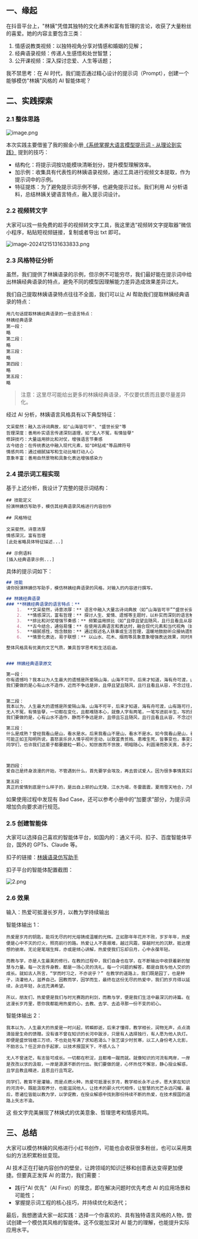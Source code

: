 ## 一、缘起

在抖音平台上，"林姨"凭借其独特的文化素养和富有哲理的言论，收获了大量粉丝的喜爱。她的内容主要包含三类：

1. 情感说教类视频：以独特视角分享对情感和婚姻的见解；
2. 经典语录视频：传递人生感悟和处世智慧；
3. 公开课视频：深入探讨恋爱、人生等话题；

我不禁思考：在 AI 时代，我们能否通过精心设计的提示词（Prompt），创建一个能够模仿"林姨"风格的 AI 智能体呢？

## 二、实践探索

### 2.1 整体思路

![image.png](https://p3-juejin.byteimg.com/tos-cn-i-k3u1fbpfcp/aff6968d509a4d4a934fa09fdba0de5a~tplv-k3u1fbpfcp-jj-mark:1600:0:0:0:q75.jpg#?w=1268&h=824&s=114675&e=png&b=ffffff)

本次实践主要借鉴了我的掘金小册[《系统掌握大语言模型提示词 - 从理论到实践》](https://juejin.cn/book/7399064580883742774 "https://juejin.cn/book/7399064580883742774") 提到的技巧：

* 结构化：将提示词按功能模块清晰划分，提升模型理解效率。
* 加示例：收集具有代表性的林姨语录视频，通过工具进行视频文本提取，作为提示词中的示例。
* 特征提炼：为了避免提示词示例不够，也避免提示过长。我们利用 AI 分析语料，总结林姨关键语言特点，融入提示词设计。

### 2.2 视频转文字

大家可以找一些免费的趁手的视频转文字工具，我这里选“视频转文字提取器”微信小程序，粘贴短视频链接，复制或者导出 txt 即可。

![image-20241215131633833.png](https://p9-juejin.byteimg.com/tos-cn-i-k3u1fbpfcp/4070eeab83ce44b59ca2e977b7cac165~tplv-k3u1fbpfcp-jj-mark:1600:0:0:0:q75.jpg#?w=1914&h=1108&s=344127&e=png&b=fcfcfc)

### 2.3 风格特征分析

虽然，我们提供了林姨语录的示例，但示例不可能穷尽，我们最好能在提示词中给出林姨经典语录的特点，避免不同的模型因理解能力差异造成效果差异过大。

我们自己提取林姨语录特点往往不全面，我们可以让 AI 帮助我们提取林姨经典语录的特点：

```
用几句话提取林姨经典语录的一些语言特点：
林姨经典语录
第一段：
略
第二段：
略
第三段：
略
第四段：
略
第五段：
略
```

> 注意：这里尽可能给出更多的林姨经典语录，不仅要优质而且要尽量差异化。

经过 AI 分析，林姨语言风格具有以下典型特征：

```arduino
文采斐然：融入古诗词典故，如"山海皆可平"、"盛世长安"等
哲理深度：善用朴实语言传递深刻道理，如"无人不冤，有情皆孽"
修辞技巧：大量运用排比和对仗，增强语言节奏感
古今结合：在传统表达中融入现代元素，如"DR钻戒"等品牌符号
情感共鸣：通过细腻描写和生动比喻打动人心
意象丰富：善用自然景物和具象化表达增强感染力
```

### 2.4 提示词工程实现

基于上述分析，我设计了完整的提示词结构：

```shell
## 技能定义
扮演林姨仿写助手，模仿其经典语录风格进行内容创作

## 风格特征

文采斐然，诗意浓厚
情感深沉，富有哲理
[此处省略具体特征描述...]

## 示例语料
[插入经典语录示例...]
```

具体的提示词如下：

```markdown
## 技能
请你扮演林姨仿写助手，模仿林姨经典语录的风格，对输入的内容进行撰写。

## 林姨经典语录
### **林姨经典语录的语言特点：**
	1.	**文采斐然，诗意浓厚：** 语言中融入大量古诗词典故（如“山海皆可平”“盛世长安”），增添了文学色彩和深度，使句子更具感染力和画面感。
	2.	**情感深沉，富有哲理：** 探讨人生、爱情、遗憾等主题时，以朴实而深刻的语言触及人心深处，引发共鸣，如“无人不冤，有情皆孽”。
	3.	**排比和对仗增强节奏感：** 频繁运用排比（如“且停且望且随风，且行且看且从容”）和对仗（如“前半生写的是执着，后半生写的是释怀”），让语言更有韵律和力量。
	4.	**古今结合，通俗易懂：** 在使用古典语言和表达时，融合现代元素和当代视角（如引用品牌 DR 钻戒），既有传统的深度，又贴近现代生活。
	5.	**细腻感性，饱含鼓励：** 通过叙述名人轶事或生活哲理，温暖地鼓励听众接纳遗憾、坚持自我（如“坚定做自己才是自由的开始”）。
	6.	**情景化表达，易于联想：** 以山水、花木、烟雨等具象意象增强表达效果，同时用生动的比喻（如“爱情是岁月长跑”）使内容更具吸引力。

整体风格具有优美的文艺气质，兼具哲学思考和生活启迪。


### 林姨经典语录原文

第一段：
你有遗憾吗？我本以为人生最大的遗憾是所爱隔山海，山海不可平。后来才知道，海有舟可渡，山有路可行，山海皆可平，难平世纪。可是同学们，没有人不遗憾，只是有人不喊疼。即便是盛世长安三万里，不也处处写尽的遗憾吗？高士蹉跎半生，暮年得志，不遗憾吗？李白潇洒肆已，空有大鹏之志，却沦为阶下囚，最终了然一生，不遗憾吗？裴十二一介女子，文不输李白武不输高适只因女子之身报国无门。少年杜甫惬意灵动，却最终只道南村群童欺我老力，不遗憾吗？同学们，无人不冤，有情皆孽。一切都在变化，且都难随本情。就像人字，有两笔，一撇写尽前半生，写的是执着，一捺写尽后半写的是释怀。
我们要做的是心有山水不造作，近而不争远是非，且停且望且随风，且行且看且从容，不念过往，不畏将来。最后愿大家千山暮雪，海棠依旧，不畏岁月惊扰，平添忧愁。


第二段：
我本以为，人生最大的遗憾是所爱隔山海，山海不可平，后来才知道，海有舟可渡，山有路可行，山海皆可平，难平是人心。没有人不遗憾，只是有人不喊疼，即便是盛世长安三万里，不也处处写尽了遗憾么，高适蹉跎半生，暮年得志，不遗憾么？李白潇洒肆意，空有大鹏之志，却沦为阶下囚，最终了然一生，不遗憾么？裴十二一介女子，文不输李白，武不输高适，只因女子之身，报国无门。少年杜甫，惬意灵动，却最终只道，南村群童欺我老无力，不遗憾么？
无人不冤，有情皆孽，一切都在变化，且都难随本心，就像人字有两笔，一笔写进前半生，写的是执着，一捺写进后半生，写的是释怀，
我们要做的是，心有山水不造作，静而不争远是非，且停且忘且随风，且行且看且从容，不念过往，不畏将来。

第三段：
什么是成熟？曾经我看山是山，看水是水。后来我看山不是山，看水不是水。如今我看山是山，看水是水。
可能正如王阳明所说，喜怒哀乐非人情乎视听言动，以致富贵贫贱、患难生死，皆事变也，事变只在人情里也。可能就像苏轼有大江东去的豪迈，有一蓑烟雨任平生的豁达，有十年生死两茫茫，不思量自难忘的深情，但也有烟火人间里的猪肉颂，原来山水一直都在那里，目之所及，都是内心之物罢了。所以我明白了，见不得别人好，别人未必不好，但你肯定不好，因为你内心没有美好。所以我接受了把自己还给自己，把别人还给让花是花，让树成熟。所以我领悟了度生活的难，卸时光的暖，让喜欢的事情成为生活，境随心转，把自己变成糖，生活就甜了。所以，那份历尽世间沧桑，看尽人生百态后的释然，还有一个名字叫做成熟。
同学们，也许我们这辈子都要磨粒一颗心，知世故而不世故，明暗随心。利圆滑而弥天真，赤子之心。善自嘲而不嘲人，乾坤无心。最后，同学们可有可无，可去可留，便是人生。愿大家爱你所爱，行你所行，听从你心，无问西东。



第四段：
爱自己是终身浪漫的开始，不管遇到什么，首先要学会埃及，再去尝试爱人。因为很多事情其实就是自己过不去那道坎，害怕会让别人不开心，让别人不满。其实更应该考虑的是让自己开心，自己买能挡在你面前的，只有你自己。要知道，坚定做自己才是自由的开始呀，你不会失去任何东西，所以不必活在别人的期待里，别人永远都是别人。我们自己只需要走自己的路，成为自己想成额，世界上没有白走的路，每一步都算数。我们这一生就是一条自我疗愈的道路。书中从焦虑、忧郁、自卑、孤独切入，解析学习、工作、生活对内心的影响，给每一个一直活在阴影里无法走出的。如果一个方向，一条拯救。

第五段：
真正的爱情到底是什么样子的，是出自上邪的山无陵，江水为竭，冬雷震震，夏雨雪天地合，乃敢与君绝。还是孔雀东南妃中的君当作磐石，妾当作蒲苇。蒲苇纫如丝，磐石无转移，我觉得都是啊，可是现在不知道怎么了，有很多人谈恋爱，好像永远逃不过新鲜感的死循环。乍见之欢，只从那新鲜感上头的瞬间，就像一次次的涨潮，兴高采烈，却也总疼不过一次次退潮的失望落魄。周而复始。还是同学们，那并不是爱情，爱情一定是我见众生皆草木，唯有见你是青山。一城烟雨，一楼台，一花只为一树开。就像 DR 钻戒一生只能送给一个人，就是希望大家带着诚意慢慢来，签订真爱协议。信息终身不删，花再多的钱都都没有办法反悔。人生路漫漫，DR 一直在说爱情这件事情，绝不要怠慢，毕竟 DR 是唯你一人的坚定，也是和你携手一生的勇气。爱情从来不是在百米冲刺，而是一场两个人携手并进的岁月长跑。因为只有时间会告诉你，带着诚意，慢慢来的爱，才能更接近心。同学们，许一人之偏爱，敬余生以慷慨，这不就是爱情该有样。最后，希望大家都能遇到那个愿意为你戴上 DR，且以深情共白头。
```

如果使用过程中发现有 Bad Case，还可以参考小册中的“加要求”部分，为提示词增加负向要求进行规范。

### 2.5 创建智能体

大家可以选择自己喜欢的智能体平台，如国内的：通义千问、扣子、百度智能体平台，国外的 GPTs、Claude 等。

扣子的链接：[林姨语录仿写助手](https://www.coze.cn/store/agent/7448503459646816306?bot_id=true "https://www.coze.cn/store/agent/7448503459646816306?bot_id=true")

扣子平台的智能体配置截图：

![2.png](https://p6-juejin.byteimg.com/tos-cn-i-k3u1fbpfcp/bf6a2b41e0b6475786f9d914361c3402~tplv-k3u1fbpfcp-jj-mark:1600:0:0:0:q75.jpg#?w=2426&h=1632&s=521083&e=png&b=fafafa)

### 2.6 效果

输入：热爱可抵漫长岁月，以教为学持续输出

智能体输出 1：

```
热爱是岁月的钥匙，能将无尽的时光熔铸成温暖的光辉。正如那年年花开不败，岁岁年年，热爱便是心中不灭的灯火，照亮前行的路。热爱让人不畏艰难，越过风霜，穿越时光的沉默，抵达理想的彼岸。无论是笔端生辉，亦或是倾心讲解，热爱使我们忘却日月，心中永葆年轻。

而教与学，亦是人生最美的修行。在教的过程中，我们自身也在学，在不断输出中收获着新的智慧与力量。每一次言传身教，都是一场心灵的洗礼，每一个问题的解答，都是自我与他人交织的成长。就如古人所言，“学而时习之，不亦说乎？” 在教学的道路上，我们既是园丁，也是种子，浇灌他人，滋养自己。因教而学，因学而生，最终在这份无尽的热爱中，我们的岁月得以延续，永远年轻，永远充满希望。

所以，朋友们，热爱便是我们与时光赛跑的利剑，而教与学，便是我们生活中最深沉的诗篇。在这漫长岁月里，愿你我都能用热爱的心，去教、去学、去追寻那一份不变的初心。
```

智能体输出 2：

```
我本以为，人生最大的热爱是一时兴起，转瞬即逝，后来才懂得，教学相长，润物无声，点点滴滴皆是生命的馈赠。没有谁不曾在知识的长河中跋涉，只是有人选择独行，有人愿为他人执灯。即便是盛世钱塘三万顷，不也处处写满了求知若渴么？张艺谋少时贫寒，以工人身份考入北影，不励志么？任正非白手起家，以技术报国天下，不感人么？

无人不曾迷茫，有志皆可成长。一切都在积淀，且都难一蹴而就。就像知识的河流有两岸，一岸是孜孜以求的汲取，一岸是源源不断的付出。我们要做的是，心怀热忱不懈怠，静心授业解惑，且学且教且精进，且思且行且笃定。

同学们，教育不是灌输，而是点燃火种。热爱可抵漫长岁月，教学相长永不止步。愿大家在知识的河流中，既能汲取养分，也能滋润他人，让技术的薪火代代相传，让智慧的光芒永远闪耀。最后，愿诸位皆能以教为学，以学促教，在授业解惑中找到那份持续不断的热爱，在技术报国的道路上矢志不渝。
```

这 些文字完美展现了林姨式的优美意象、哲理思考和情感共鸣。

## 三、总结

大家可以模仿林姨的风格进行小红书创作，可能也会收获很多粉丝，也可以采用类似的方法积累粉丝变现。

AI 技术正在打破内容创作的壁垒，让跨领域的知识迁移和创意表达变得更加便捷。但要真正发挥 AI 的潜力，我们需要：

* 践行"AI 优先"（AI First）的理念，即在解决问题时优先考虑 AI 的应用场景和可能性；
* 掌握提示词工程的核心技巧，并持续优化和迭代；

最后，我想邀请大家一起实践：选择一个你喜欢的、具有独特语言风格的人物，尝试创建一个模仿其风格的智能体。这不仅能加深对 AI 能力的理解，也能提升实际应用水平。